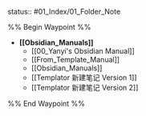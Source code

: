 status:: #01_Index/01_Folder_Note

%% Begin Waypoint %%
- **[[Obsidian_Manuals]]**
	- [[00_Yanyi's Obsidian Manual]]
	- [[From_Template_Manual]]
	- [[Obsidian_Manuals]]
	- [[Templator 新建笔记 Version 1]]
	- [[Templator 新建笔记 Version 2]]

%% End Waypoint %%
